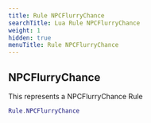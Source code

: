 ```yaml
---
title: Rule NPCFlurryChance
searchTitle: Lua Rule NPCFlurryChance
weight: 1
hidden: true
menuTitle: Rule NPCFlurryChance
---
```

## NPCFlurryChance

This represents a NPCFlurryChance Rule
```lua
Rule.NPCFlurryChance
```